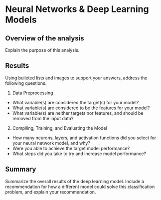 # Neural Networks & Deep Learning Models

## Overview of the analysis
Explain the purpose of this analysis.

## Results
Using bulleted lists and images to support your answers, address the following questions.

1. Data Preprocessing
  - What variable(s) are considered the target(s) for your model?
  - What variable(s) are considered to be the features for your model?
  - What variable(s) are neither targets nor features, and should be removed from the input data?


2. Compiling, Training, and Evaluating the Model
  - How many neurons, layers, and activation functions did you select for your neural network model, and why?
  - Were you able to achieve the target model performance?
  - What steps did you take to try and increase model performance?
  
## Summary
Summarize the overall results of the deep learning model. 
Include a recommendation for how a different model could solve this classification problem, and explain your recommendation.
